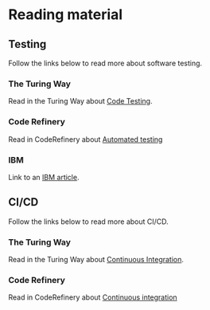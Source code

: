 # Reading material

## Testing
Follow the links below to read more about software testing.

### The Turing Way
Read in the Turing Way about [Code Testing](https://the-turing-way.netlify.app/reproducible-research/testing).

### Code Refinery
Read in CodeRefinery about [Automated testing](https://coderefinery.github.io/testing/motivation/)

### IBM
Link to an [IBM article](https://www.ibm.com/topics/software-testing).

## CI/CD
Follow the links below to read more about CI/CD.

### The Turing Way
Read in the Turing Way about [Continuous Integration](https://the-turing-way.netlify.app/reproducible-research/ci).

### Code Refinery
Read in CodeRefinery about [Continuous integration](https://coderefinery.github.io/testing/continuous-integration/)